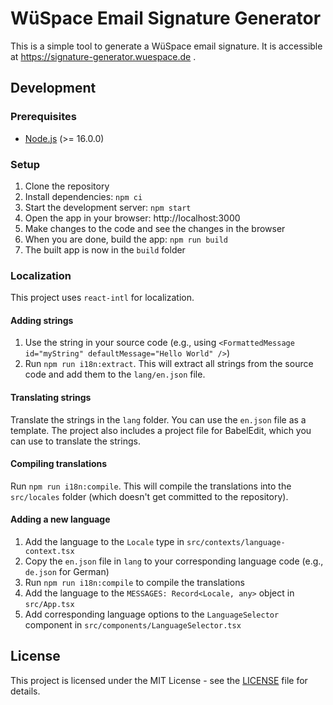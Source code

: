 # WüSpace Email Signature Generator

This is a simple tool to generate a WüSpace email signature. It is accessible at https://signature-generator.wuespace.de
.

## Development

### Prerequisites

- [Node.js](https://nodejs.org/en/) (>= 16.0.0)

### Setup

1. Clone the repository
2. Install dependencies: `npm ci`
3. Start the development server: `npm start`
4. Open the app in your browser: http://localhost:3000
5. Make changes to the code and see the changes in the browser
6. When you are done, build the app: `npm run build`
7. The built app is now in the `build` folder

### Localization

This project uses `react-intl` for localization.

#### Adding strings

1. Use the string in your source code (e.g., using `<FormattedMessage id="myString" defaultMessage="Hello World" />`)
2. Run `npm run i18n:extract`. This will extract all strings from the source code and add them to the `lang/en.json`
   file.

#### Translating strings

Translate the strings in the `lang` folder. You can use the `en.json` file as a template. The project also includes a
   project file for BabelEdit, which you can use to translate the strings.

#### Compiling translations

Run `npm run i18n:compile`. This will compile the translations into the `src/locales` folder (which doesn't get
   committed to the repository).

#### Adding a new language

1. Add the language to the `Locale` type in `src/contexts/language-context.tsx`
2. Copy the `en.json` file in `lang` to your corresponding language code (e.g., `de.json` for German)
3. Run `npm run i18n:compile` to compile the translations
4. Add the language to the `MESSAGES: Record<Locale, any>` object in `src/App.tsx`
5. Add corresponding language options to the `LanguageSelector` component in `src/components/LanguageSelector.tsx`

## License

This project is licensed under the MIT License - see the [LICENSE](LICENSE) file for details.

